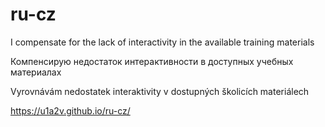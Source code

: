 # ru-cz

I compensate for the lack of interactivity in the available training materials

Компенсирую недостаток интерактивности в доступных учебных материалах

Vyrovnávám nedostatek interaktivity v dostupných školicích materiálech

https://u1a2v.github.io/ru-cz/
